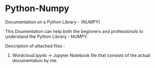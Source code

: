 # Python-Numpy
Documentation on a Python Library - (NUMPY)

This Doumentation can help both the beginners and professionals to understand the Python Library - NUMPY.

Description of attached files :
1. Wordcloud.ipynb    ->  Jupyter Notebook file that consists of the actual documentation by me.
